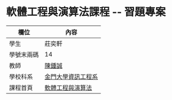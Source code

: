 # 軟體工程與演算法課程 -- 習題專案

欄位 | 內容
-----|--------
學生 | 莊奕軒
學號末兩碼 | 14
教師 | [陳鍾誠](https://gitlab.com/ccckmit/course/wikis/home)
學校科系 | [金門大學資訊工程系](https://www.nqu.edu.tw/educsie/index.php)
課程首頁 | [軟體工程與演算法](https://gitlab.com/ccckmit/course/wikis/%E9%99%B3%E9%8D%BE%E8%AA%A0/%E8%AA%B2%E7%A8%8B/%E8%BB%9F%E9%AB%94%E5%B7%A5%E7%A8%8B%E8%88%87%E6%BC%94%E7%AE%97%E6%B3%95)

